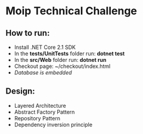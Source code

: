 # Moip Technical Challenge

## How to run:
- Install .NET Core 2.1 SDK
- In the **tests/UnitTests** folder run: **dotnet test**
- In the **src/Web** folder run: **dotnet run**
- Checkout page: ~/checkout/index.html
- _Database is embedded_

## Design:
- Layered Architecture
- Abstract Factory Pattern
- Repository Pattern
- Dependency inversion principle
